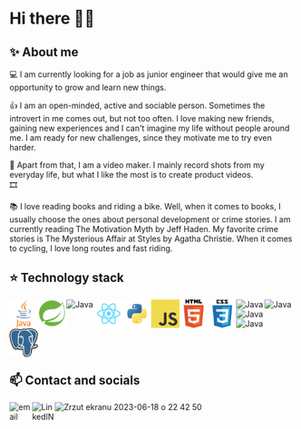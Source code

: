 # Hi there 👋:rocket:

## :sparkles: About me

💻 I am currently looking for a job as junior engineer that would give me an opportunity to grow and learn new things. 

👍 I am an open-minded, active and sociable person. Sometimes the introvert in me comes out, but not too often. I love making new friends, gaining new experiences and I can't imagine my life without people around me. I am ready for new challenges, since they motivate me to try even harder.

📸 Apart from that, I am a video maker.  I mainly record shots from my everyday life, but what I like the most is to create product videos.  
🎞️

📚 I love reading books and riding a bike. Well, when it comes to books, I usually choose the ones about personal development or crime stories. I am currently reading The Motivation Myth by Jeff Haden. My favorite crime stories is The Mysterious Affair at Styles by Agatha Christie. When it comes to cycling, I love long routes and fast riding.


## :star: Technology stack
<div>
    <img align="left" alt="Java" width="50px" src="https://raw.githubusercontent.com/github/explore/5b3600551e122a3277c2c5368af2ad5725ffa9a1/topics/java/java.png" />
<img align="left" alt="Java" width="50px" src="https://raw.githubusercontent.com/github/explore/80688e429a7d4ef2fca1e82350fe8e3517d3494d/topics/spring-boot/spring-boot.png" />
<img align="left"alt="Java"width="50px"src="https://hibernate.org/images/hibernate_icon_whitebkg.svg" />
<img align="left"alt="Java"width="50px"src="https://raw.githubusercontent.com/github/explore/80688e429a7d4ef2fca1e82350fe8e3517d3494d/topics/react/react.png" />
<img align="left"alt="Java"width="50px"src="https://raw.githubusercontent.com/github/explore/80688e429a7d4ef2fca1e82350fe8e3517d3494d/topics/python/python.png" />
<img align="left"alt="Java"width="50px"src="https://raw.githubusercontent.com/github/explore/80688e429a7d4ef2fca1e82350fe8e3517d3494d/topics/javascript/javascript.png" />    
<img align="left"alt="Java"width="50px"src="https://raw.githubusercontent.com/github/explore/80688e429a7d4ef2fca1e82350fe8e3517d3494d/topics/html/html.png" />
<img align="left"alt="Java"width="50px"src="https://raw.githubusercontent.com/github/explore/80688e429a7d4ef2fca1e82350fe8e3517d3494d/topics/css/css.png" />
<img align="left"alt="Java"width="50px"src="https://user-images.githubusercontent.com/25181517/117533873-484d4480-afef-11eb-9fad-67c8605e3592.png" />
<img align="left"alt="Java"width="50px"src="https://user-images.githubusercontent.com/25181517/121302773-7aa5d680-c8fa-11eb-98aa-e016fdb2de32.png" />
<img align="left"alt="Java"width="100px"src="https://user-images.githubusercontent.com/25181517/117207026-c9d88300-adf3-11eb-9aad-6a875ab0f628.png" />
<img alt="Java"width="50px"src="https://user-images.githubusercontent.com/25181517/121402101-c89df700-c959-11eb-8b4a-bbadf9e84b30.png" /><br />
<img align="left"alt="Java"width="50px"src="https://raw.githubusercontent.com/github/explore/80688e429a7d4ef2fca1e82350fe8e3517d3494d/topics/postgresql/postgresql.png" />
</div>

<br><br>
## :mailbox: Contact and socials
<a href="mailto:joanna.smolinska.cool@gmail.com">
  <img align="left" alt="email" width="40px" src="https://upload.wikimedia.org/wikipedia/commons/7/7e/Gmail_icon_%282020%29.svg" />
</a>
<a href="https://www.linkedin.com/in/joanna-smolińska-ba628126b/">
  <img align="left" alt="LinkedIN" width="40px" src="https://raw.githubusercontent.com/peterthehan/peterthehan/master/assets/linkedin.svg" />  
</a> 

![Zrzut ekranu 2023-06-18 o 22 42 50](https://github.com/asiasmol/asiasmol/assets/102509876/560b8945-c6f2-4c28-83d1-38a6396c0f60)



<!--

Here are some ideas to get you started:

- 🔭 I’m currently working on ...
- 🌱 I’m currently learning ...
- 👯 I’m looking to collaborate on ...
- 🤔 I’m looking for help with ...
- 💬 Ask me about ...
- 📫 How to reach me: ...
- 😄 Pronouns: ...
- ⚡ Fun fact: ...
-->
